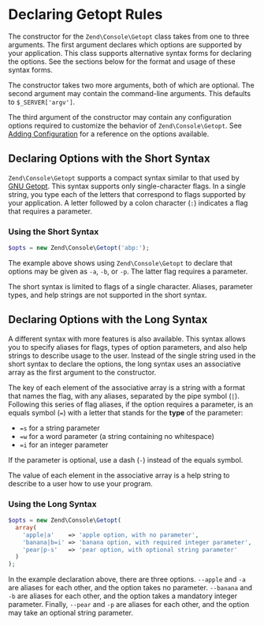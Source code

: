 # Declaring Getopt Rules

The constructor for the `Zend\Console\Getopt` class takes from one to three
arguments. The first argument declares which options are supported by your
application. This class supports alternative syntax forms for declaring the
options. See the sections below for the format and usage of these syntax forms.

The constructor takes two more arguments, both of which are optional. The second
argument may contain the command-line arguments. This defaults to
`$_SERVER['argv']`.

The third argument of the constructor may contain any configuration options
required to customize the behavior of `Zend\Console\Getopt`. See
[Adding Configuration](configuration.md#adding-configuration) for a reference on
the options available.

## Declaring Options with the Short Syntax

`Zend\Console\Getopt` supports a compact syntax similar to that used by
[GNU Getopt](http://www.gnu.org/software/libc/manual/html_node/Getopt.html).
This syntax supports only single-character flags. In a single string, you type
each of the letters that correspond to flags supported by your application. A
letter followed by a colon character (`:`) indicates a flag that requires a
parameter.

### Using the Short Syntax

```php
$opts = new Zend\Console\Getopt('abp:');
```

The example above shows using `Zend\Console\Getopt` to declare that options may
be given as `-a`, `-b`, or `-p`. The latter flag requires a parameter.

The short syntax is limited to flags of a single character. Aliases, parameter
types, and help strings are not supported in the short syntax.

## Declaring Options with the Long Syntax

A different syntax with more features is also available. This syntax allows you
to specify aliases for flags, types of option parameters, and also help strings
to describe usage to the user. Instead of the single string used in the short
syntax to declare the options, the long syntax uses an associative array as the
first argument to the constructor.

The key of each element of the associative array is a string with a format that
names the flag, with any aliases, separated by the pipe symbol (`|`). Following
this series of flag aliases, if the option requires a parameter, is an equals
symbol (`=`) with a letter that stands for the **type** of the parameter:

- `=s` for a string parameter
- `=w` for a word parameter (a string containing no whitespace)
- `=i` for an integer parameter

If the parameter is optional, use a dash (`-`) instead of the equals symbol.

The value of each element in the associative array is a help string to describe
to a user how to use your program.

### Using the Long Syntax

```php
$opts = new Zend\Console\Getopt(
  array(
    'apple|a'    => 'apple option, with no parameter',
    'banana|b=i' => 'banana option, with required integer parameter',
    'pear|p-s'   => 'pear option, with optional string parameter'
  )
);
```

In the example declaration above, there are three options. `--apple` and `-a`
are aliases for each other, and the option takes no parameter. `--banana` and
`-b` are aliases for each other, and the option takes a mandatory integer
parameter. Finally, `--pear` and `-p` are aliases for each other, and the option
may take an optional string parameter.
